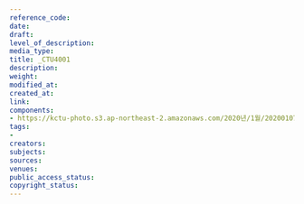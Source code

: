 ```yaml
---
reference_code: 
date: 
draft: 
level_of_description: 
media_type: 
title: _CTU4001
description: 
weight: 
modified_at: 
created_at: 
link: 
components:
- https://kctu-photo.s3.ap-northeast-2.amazonaws.com/2020년/1월/20200107_쌍용차지부+마지막+해고자+46명+사회적+합의에+따른+출근+투쟁/_CTU4001.jpg
tags:
- 
creators: 
subjects: 
sources: 
venues: 
public_access_status: 
copyright_status: 
---
```

